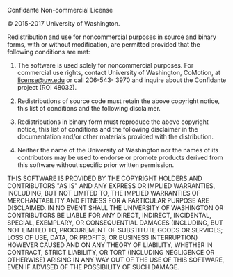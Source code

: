 Confidante Non-commercial License

© 2015-2017 University of Washington.

Redistribution and use for noncommercial purposes in source and binary forms,
with or without modification, are permitted provided that the following
conditions are met:

1. The software is used solely for noncommercial purposes. For commercial use
rights, contact University of Washington, CoMotion, at license@uw.edu or call
206-543- 3970 and inquire about the Confidante project (ROI 48032).

2. Redistributions of source code must retain the above copyright notice, this
list of conditions and the following disclaimer.

3. Redistributions in binary form must reproduce the above copyright notice,
this list of conditions and the following disclaimer in the documentation
and/or other materials provided with the distribution.

4. Neither the name of the University of Washington nor the names of its
contributors may be used to endorse or promote products derived from this
software without specific prior written permission.

THIS SOFTWARE IS PROVIDED BY THE COPYRIGHT HOLDERS AND CONTRIBUTORS &quot;AS
IS&quot; AND ANY EXPRESS OR IMPLIED WARRANTIES, INCLUDING, BUT NOT LIMITED TO,
THE IMPLIED WARRANTIES OF MERCHANTABILITY AND FITNESS FOR A PARTICULAR PURPOSE
ARE DISCLAIMED. IN NO EVENT SHALL THE UNIVERSITY OF WASHINGTON OR CONTRIBUTORS
BE LIABLE FOR ANY DIRECT, INDIRECT, INCIDENTAL, SPECIAL, EXEMPLARY, OR
CONSEQUENTIAL DAMAGES (INCLUDING, BUT NOT LIMITED TO, PROCUREMENT OF SUBSTITUTE
GOODS OR SERVICES; LOSS OF USE, DATA, OR PROFITS; OR BUSINESS INTERRUPTION)
HOWEVER CAUSED AND ON ANY THEORY OF LIABILITY, WHETHER IN CONTRACT, STRICT
LIABILITY, OR TORT (INCLUDING NEGLIGENCE OR OTHERWISE) ARISING IN ANY WAY OUT
OF THE USE OF THIS SOFTWARE, EVEN IF ADVISED OF THE POSSIBILITY OF SUCH DAMAGE.

